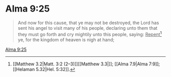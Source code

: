 # Alma 9:25

> And now for this cause, that ye may not be destroyed, the Lord has sent his angel to visit many of his people, declaring unto them that they must go forth and cry mightily unto this people, saying: <u>Repent</u>[^a] ye, for the kingdom of heaven is nigh at hand;

[Alma 9:25](https://www.churchofjesuschrist.org/study/scriptures/bofm/alma/9?lang=eng&id=p25#p25)


[^a]: [[Matthew 3.2|Matt. 3:2 (2–3)]][[Matthew 3.3|]]; [[Alma 7.9|Alma 7:9]]; [[Helaman 5.32|Hel. 5:32]].  

